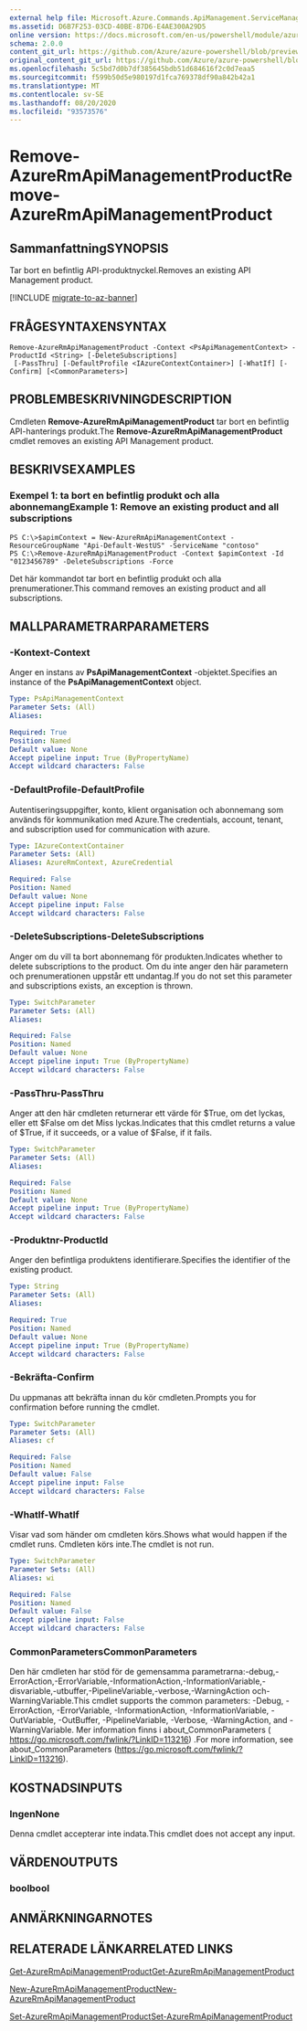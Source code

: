 ```yaml
---
external help file: Microsoft.Azure.Commands.ApiManagement.ServiceManagement.dll-Help.xml
ms.assetid: D6B7F253-03CD-40BE-87D6-E4AE300A29D5
online version: https://docs.microsoft.com/en-us/powershell/module/azurerm.apimanagement/remove-azurermapimanagementproduct
schema: 2.0.0
content_git_url: https://github.com/Azure/azure-powershell/blob/preview/src/ResourceManager/ApiManagement/Commands.ApiManagement/help/Remove-AzureRmApiManagementProduct.md
original_content_git_url: https://github.com/Azure/azure-powershell/blob/preview/src/ResourceManager/ApiManagement/Commands.ApiManagement/help/Remove-AzureRmApiManagementProduct.md
ms.openlocfilehash: 5c5bd7d0b7df385645bdb51d684616f2c0d7eaa5
ms.sourcegitcommit: f599b50d5e980197d1fca769378df90a842b42a1
ms.translationtype: MT
ms.contentlocale: sv-SE
ms.lasthandoff: 08/20/2020
ms.locfileid: "93573576"
---
```

# <span data-ttu-id="a99c4-101">Remove-AzureRmApiManagementProduct</span><span class="sxs-lookup"><span data-stu-id="a99c4-101">Remove-AzureRmApiManagementProduct</span></span>

## <span data-ttu-id="a99c4-102">Sammanfattning</span><span class="sxs-lookup"><span data-stu-id="a99c4-102">SYNOPSIS</span></span>
<span data-ttu-id="a99c4-103">Tar bort en befintlig API-produktnyckel.</span><span class="sxs-lookup"><span data-stu-id="a99c4-103">Removes an existing API Management product.</span></span>

[!INCLUDE [migrate-to-az-banner](../../includes/migrate-to-az-banner.md)]

## <span data-ttu-id="a99c4-104">FRÅGESYNTAXEN</span><span class="sxs-lookup"><span data-stu-id="a99c4-104">SYNTAX</span></span>

```
Remove-AzureRmApiManagementProduct -Context <PsApiManagementContext> -ProductId <String> [-DeleteSubscriptions]
 [-PassThru] [-DefaultProfile <IAzureContextContainer>] [-WhatIf] [-Confirm] [<CommonParameters>]
```

## <span data-ttu-id="a99c4-105">PROBLEMBESKRIVNING</span><span class="sxs-lookup"><span data-stu-id="a99c4-105">DESCRIPTION</span></span>
<span data-ttu-id="a99c4-106">Cmdleten **Remove-AzureRmApiManagementProduct** tar bort en befintlig API-hanterings produkt.</span><span class="sxs-lookup"><span data-stu-id="a99c4-106">The **Remove-AzureRmApiManagementProduct** cmdlet removes an existing API Management product.</span></span>

## <span data-ttu-id="a99c4-107">BESKRIVS</span><span class="sxs-lookup"><span data-stu-id="a99c4-107">EXAMPLES</span></span>

### <span data-ttu-id="a99c4-108">Exempel 1: ta bort en befintlig produkt och alla abonnemang</span><span class="sxs-lookup"><span data-stu-id="a99c4-108">Example 1: Remove an existing product and all subscriptions</span></span>
```
PS C:\>$apimContext = New-AzureRmApiManagementContext -ResourceGroupName "Api-Default-WestUS" -ServiceName "contoso"
PS C:\>Remove-AzureRmApiManagementProduct -Context $apimContext -Id "0123456789" -DeleteSubscriptions -Force
```

<span data-ttu-id="a99c4-109">Det här kommandot tar bort en befintlig produkt och alla prenumerationer.</span><span class="sxs-lookup"><span data-stu-id="a99c4-109">This command removes an existing product and all subscriptions.</span></span>

## <span data-ttu-id="a99c4-110">MALLPARAMETRAR</span><span class="sxs-lookup"><span data-stu-id="a99c4-110">PARAMETERS</span></span>

### <span data-ttu-id="a99c4-111">-Kontext</span><span class="sxs-lookup"><span data-stu-id="a99c4-111">-Context</span></span>
<span data-ttu-id="a99c4-112">Anger en instans av **PsApiManagementContext** -objektet.</span><span class="sxs-lookup"><span data-stu-id="a99c4-112">Specifies an instance of the **PsApiManagementContext** object.</span></span>

```yaml
Type: PsApiManagementContext
Parameter Sets: (All)
Aliases: 

Required: True
Position: Named
Default value: None
Accept pipeline input: True (ByPropertyName)
Accept wildcard characters: False
```

### <span data-ttu-id="a99c4-113">-DefaultProfile</span><span class="sxs-lookup"><span data-stu-id="a99c4-113">-DefaultProfile</span></span>
<span data-ttu-id="a99c4-114">Autentiseringsuppgifter, konto, klient organisation och abonnemang som används för kommunikation med Azure.</span><span class="sxs-lookup"><span data-stu-id="a99c4-114">The credentials, account, tenant, and subscription used for communication with azure.</span></span>
 
```yaml
Type: IAzureContextContainer
Parameter Sets: (All)
Aliases: AzureRmContext, AzureCredential

Required: False
Position: Named
Default value: None
Accept pipeline input: False
Accept wildcard characters: False
```

### <span data-ttu-id="a99c4-115">-DeleteSubscriptions</span><span class="sxs-lookup"><span data-stu-id="a99c4-115">-DeleteSubscriptions</span></span>
<span data-ttu-id="a99c4-116">Anger om du vill ta bort abonnemang för produkten.</span><span class="sxs-lookup"><span data-stu-id="a99c4-116">Indicates whether to delete subscriptions to the product.</span></span>
<span data-ttu-id="a99c4-117">Om du inte anger den här parametern och prenumerationen uppstår ett undantag.</span><span class="sxs-lookup"><span data-stu-id="a99c4-117">If you do not set this parameter and subscriptions exists, an exception is thrown.</span></span>

```yaml
Type: SwitchParameter
Parameter Sets: (All)
Aliases: 

Required: False
Position: Named
Default value: None
Accept pipeline input: True (ByPropertyName)
Accept wildcard characters: False
```

### <span data-ttu-id="a99c4-118">-PassThru</span><span class="sxs-lookup"><span data-stu-id="a99c4-118">-PassThru</span></span>
<span data-ttu-id="a99c4-119">Anger att den här cmdleten returnerar ett värde för $True, om det lyckas, eller ett $False om det Miss lyckas.</span><span class="sxs-lookup"><span data-stu-id="a99c4-119">Indicates that this cmdlet returns a value of $True, if it succeeds, or a value of $False, if it fails.</span></span>

```yaml
Type: SwitchParameter
Parameter Sets: (All)
Aliases: 

Required: False
Position: Named
Default value: None
Accept pipeline input: True (ByPropertyName)
Accept wildcard characters: False
```

### <span data-ttu-id="a99c4-120">-Produktnr</span><span class="sxs-lookup"><span data-stu-id="a99c4-120">-ProductId</span></span>
<span data-ttu-id="a99c4-121">Anger den befintliga produktens identifierare.</span><span class="sxs-lookup"><span data-stu-id="a99c4-121">Specifies the identifier of the existing product.</span></span>

```yaml
Type: String
Parameter Sets: (All)
Aliases: 

Required: True
Position: Named
Default value: None
Accept pipeline input: True (ByPropertyName)
Accept wildcard characters: False
```

### <span data-ttu-id="a99c4-122">-Bekräfta</span><span class="sxs-lookup"><span data-stu-id="a99c4-122">-Confirm</span></span>
<span data-ttu-id="a99c4-123">Du uppmanas att bekräfta innan du kör cmdleten.</span><span class="sxs-lookup"><span data-stu-id="a99c4-123">Prompts you for confirmation before running the cmdlet.</span></span>

```yaml
Type: SwitchParameter
Parameter Sets: (All)
Aliases: cf

Required: False
Position: Named
Default value: False
Accept pipeline input: False
Accept wildcard characters: False
```

### <span data-ttu-id="a99c4-124">-WhatIf</span><span class="sxs-lookup"><span data-stu-id="a99c4-124">-WhatIf</span></span>
<span data-ttu-id="a99c4-125">Visar vad som händer om cmdleten körs.</span><span class="sxs-lookup"><span data-stu-id="a99c4-125">Shows what would happen if the cmdlet runs.</span></span>
<span data-ttu-id="a99c4-126">Cmdleten körs inte.</span><span class="sxs-lookup"><span data-stu-id="a99c4-126">The cmdlet is not run.</span></span>

```yaml
Type: SwitchParameter
Parameter Sets: (All)
Aliases: wi

Required: False
Position: Named
Default value: False
Accept pipeline input: False
Accept wildcard characters: False
```

### <span data-ttu-id="a99c4-127">CommonParameters</span><span class="sxs-lookup"><span data-stu-id="a99c4-127">CommonParameters</span></span>
<span data-ttu-id="a99c4-128">Den här cmdleten har stöd för de gemensamma parametrarna:-debug,-ErrorAction,-ErrorVariable,-InformationAction,-InformationVariable,-disvariable,-utbuffer,-PipelineVariable,-verbose,-WarningAction och-WarningVariable.</span><span class="sxs-lookup"><span data-stu-id="a99c4-128">This cmdlet supports the common parameters: -Debug, -ErrorAction, -ErrorVariable, -InformationAction, -InformationVariable, -OutVariable, -OutBuffer, -PipelineVariable, -Verbose, -WarningAction, and -WarningVariable.</span></span> <span data-ttu-id="a99c4-129">Mer information finns i about_CommonParameters ( https://go.microsoft.com/fwlink/?LinkID=113216) .</span><span class="sxs-lookup"><span data-stu-id="a99c4-129">For more information, see about_CommonParameters (https://go.microsoft.com/fwlink/?LinkID=113216).</span></span>

## <span data-ttu-id="a99c4-130">KOSTNADS</span><span class="sxs-lookup"><span data-stu-id="a99c4-130">INPUTS</span></span>

### <span data-ttu-id="a99c4-131">Ingen</span><span class="sxs-lookup"><span data-stu-id="a99c4-131">None</span></span>
<span data-ttu-id="a99c4-132">Denna cmdlet accepterar inte indata.</span><span class="sxs-lookup"><span data-stu-id="a99c4-132">This cmdlet does not accept any input.</span></span>

## <span data-ttu-id="a99c4-133">VÄRDEN</span><span class="sxs-lookup"><span data-stu-id="a99c4-133">OUTPUTS</span></span>

### <span data-ttu-id="a99c4-134">bool</span><span class="sxs-lookup"><span data-stu-id="a99c4-134">bool</span></span>

## <span data-ttu-id="a99c4-135">ANMÄRKNINGAR</span><span class="sxs-lookup"><span data-stu-id="a99c4-135">NOTES</span></span>

## <span data-ttu-id="a99c4-136">RELATERADE LÄNKAR</span><span class="sxs-lookup"><span data-stu-id="a99c4-136">RELATED LINKS</span></span>

[<span data-ttu-id="a99c4-137">Get-AzureRmApiManagementProduct</span><span class="sxs-lookup"><span data-stu-id="a99c4-137">Get-AzureRmApiManagementProduct</span></span>](./Get-AzureRmApiManagementProduct.md)

[<span data-ttu-id="a99c4-138">New-AzureRmApiManagementProduct</span><span class="sxs-lookup"><span data-stu-id="a99c4-138">New-AzureRmApiManagementProduct</span></span>](./New-AzureRmApiManagementProduct.md)

[<span data-ttu-id="a99c4-139">Set-AzureRmApiManagementProduct</span><span class="sxs-lookup"><span data-stu-id="a99c4-139">Set-AzureRmApiManagementProduct</span></span>](./Set-AzureRmApiManagementProduct.md)


